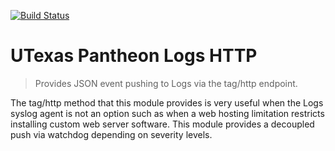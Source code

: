 [![Build Status](https://travis-ci.org/Gizra/logs_http.svg?branch=7.x-1.x)](https://travis-ci.org/Gizra/logs_http)

# UTexas Pantheon Logs HTTP

> Provides JSON event pushing to Logs via the tag/http endpoint.

The tag/http method that this module provides is very useful when the
Logs syslog agent is not an option such as when a web hosting limitation
restricts installing custom web server software. This module provides a
decoupled push via watchdog depending on severity levels.
